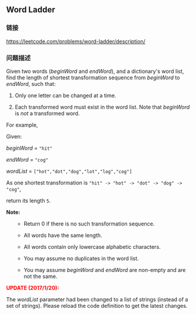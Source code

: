 ## Word Ladder  
### 链接  
https://leetcode.com/problems/word-ladder/description/  
### 问题描述

Given two words (*beginWord* and *endWord*), and a dictionary's word list, find the length of shortest transformation sequence from *beginWord* to *endWord*, such that:


1. Only one letter can be changed at a time.
1. Each transformed word must exist in the word list. Note that *beginWord* is *not* a transformed word.


For example,



Given:<br />
*beginWord* = `"hit"`<br />
*endWord* = `"cog"`<br />
*wordList* = `["hot","dot","dog","lot","log","cog"]`<br />



As one shortest transformation is `"hit" -> "hot" -> "dot" -> "dog" -> "cog"`,<br />
return its length `5`.



**Note:**<br />
<ul>
- Return 0 if there is no such transformation sequence.
- All words have the same length.
- All words contain only lowercase alphabetic characters.
- You may assume no duplicates in the word list.
- You may assume *beginWord* and *endWord* are non-empty and are not the same.
</ul>



**<font color="red">UPDATE (2017/1/20):</font>**<br />
The *wordList* parameter had been changed to a list of strings (instead of a set of strings). Please reload the code definition to get the latest changes.


